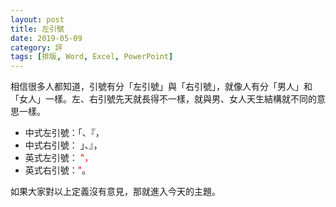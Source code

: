 ```yaml
---
layout: post
title: 左引號
date: 2019-05-09
category: 評
tags: [排版, Word, Excel, PowerPoint]
---
```


相信很多人都知道，引號有分「左引號」與「右引號」，就像人有分「男人」和「女人」一樣。左、右引號先天就長得不一樣，就與男、女人天生結構就不同的意思一樣。

- 中式左引號：「、『，
- 中式右引號： 」、』，
- 英式左引號： <span style="color:red;">"</sapn>，
- 英式右引號：<span style="color:red;">"</span>。

如果大家對以上定義沒有意見，那就進入今天的主題。

<!--

### 錯誤範例

在教育部所公布的標點符號只有中式引號，沒有英式引號。照此道理，引號內式中文字，引號就應該是中式，而不是英式。但大家都因為輸入符號時的取巧，把英式引號誤用到中文字。久而久之，自然見怪不怪。

輸入中式引號本身是個比較麻煩的方式，有心人在已確定要輸入中式引號時，早有心理準備，應該不會把左、右引號輸入錯誤。或者說，知道怎麼正確輸入，所以不會有這種 <span style="color:red;">~~」錯誤情形」</span>~~。

反觀英式引號有分左右，相信大家也都知道，只是大部份的人都不知道左引號怎麼輸入，因此，許多人都用右引號去當做左引號。如「國泰金融電子月刊 4 月號」第 7 頁：

![](/blog/assets/images/2019/quotation1.jpg "國泰金融電子月刊 4 月號")

「國泰秉持<span style="color:red;">"</span> What if we could" 為不...」，看出錯誤了嗎？

我常在想，為什麼會「常」出這種錯，到處都是。若先排除一部份可能的疏忽，其他的原因不外乎二種。一是「不懂」，一是「不會」。

1. 不懂
  對於這種錯，無動於衷者，甚至不知道它是錯的。有沒有這種人？答案是**有的**，到處都是。

1. 不會
  對於這種錯，無能為力者，永遠搞不清楚怎麼讓英式左引號出現。有沒有這種人？答案是**當然有的**，幾乎都是。


#### 天才變形

我看過一個有趣的例子：

![](/blog/assets/images/2019/quotation1.jpg "還忘了右引號")

該範例的錯誤：
1. 先用標楷體寫了<span style="color:red; "font-family:標楷體;">" 營業"</span>：左引號錯誤；
1. 接著轉換字體用細明體：我不知道為何要換字體，可能是從別的檔案貼過來忘了改字體吧；
1. 交易或對價關係的左引號與右引號字體不同：可能原檔的筆者發現左邊的引號還是「右引號」的錯誤模樣，又不知道怎麼變為左引號，所以把該字體改為左右引號都同款式的字體，但卻忘了一併修改右引號。(盡量別用這種看似天才的方法！)


### 怎麼辦
要讓左引號出現很容易，
1. 文章或段落起頭，直接輸入 "Enter" 鍵旁的 「"」 鍵即出現左引號。
1. 要鍵出左引號，要先鍵入一個空白鍵，再鍵入 「"」 鍵即可出現左引號。若不需要該空白，出現左引號後再刪除。
1. 引號的左邊有字，預設的引號會是「右引號」。

如果我問你，你會單獨鍵出「英式左引號」嗎？

你會回答「會」。因為你從一個空白檔案開始鍵入引號，它當然會是左引號，造成你自以為你會打出左引號。但當在文章中、段落中，你突然就不知道怎麼打出左引號了，這是所有人的通病，所以到處的文章都是把右引號當左引號用。


英式的引號輸入設計是英文的書寫模式，因為每個單字間都會有一個空白鍵，自然空白鍵後會是左引號；而右引號的左邊通常不會是空白。原理正是如此。
